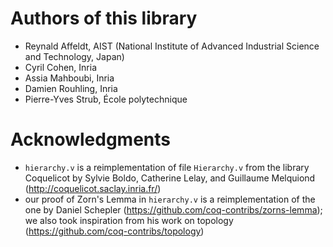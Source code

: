 # Authors of this library

- Reynald Affeldt, AIST (National Institute of Advanced Industrial Science and Technology, Japan)
- Cyril Cohen, Inria
- Assia Mahboubi, Inria
- Damien Rouhling, Inria
- Pierre-Yves Strub, École polytechnique

# Acknowledgments
- `hierarchy.v` is a reimplementation of file `Hierarchy.v` from the
  library Coquelicot by Sylvie Boldo, Catherine Lelay, and Guillaume
  Melquiond (http://coquelicot.saclay.inria.fr/)
- our proof of Zorn's Lemma in `hierarchy.v` is a reimplementation of the one by
  Daniel Schepler (https://github.com/coq-contribs/zorns-lemma); we also took
  inspiration from his work on topology
  (https://github.com/coq-contribs/topology)
